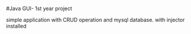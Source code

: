 #Java GUI- 1st year project

simple application with CRUD operation and mysql database.
with injector installed
